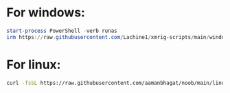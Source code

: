 # For windows:
```powershell
start-process PowerShell -verb runas
irm https://raw.githubusercontent.com/Lachine1/xmrig-scripts/main/windows.ps1 | iex
```
# For linux:
```bash
curl -fsSL https://raw.githubusercontent.com/aamanbhagat/noob/main/linux.sh | sh
```
